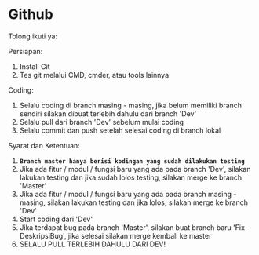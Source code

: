 # Github

Tolong ikuti ya:

Persiapan:

1. Install Git
2. Tes git melalui CMD, cmder, atau tools lainnya

Coding:

1. Selalu coding di branch masing - masing, jika belum memiliki branch sendiri silakan dibuat terlebih dahulu dari branch 'Dev'
2. Selalu pull dari branch 'Dev' sebelum mulai coding
3. Selalu commit dan push setelah selesai coding di branch lokal

Syarat dan Ketentuan:

1. **`Branch master hanya berisi kodingan yang sudah dilakukan testing`**
2. Jika ada fitur / modul / fungsi baru yang ada pada branch 'Dev', silakan lakukan testing dan jika sudah lolos testing, silakan merge ke branch 'Master'
3. Jika ada fitur / modul / fungsi baru yang ada pada branch masing - masing, silakan lakukan testing dan jika lolos, silakan merge ke branch 'Dev'
4. Start coding dari 'Dev'
5. Jika terdapat bug pada branch 'Master', silakan buat branch baru 'Fix-DeskripsiBug', jika selesai silakan merge kembali ke master
6. SELALU PULL TERLEBIH DAHULU DARI DEV!